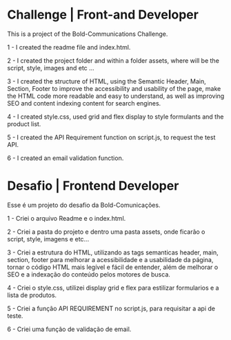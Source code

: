 # Challenge | Front-and Developer

This is a project of the Bold-Communications Challenge.

1 - I created the readme file and index.html.

2 - I created the project folder and within a folder assets, where will be the script, style, images and etc ...

3 - I created the structure of HTML, using the Semantic Header, Main, Section, Footer to improve the accessibility and usability of the page, make the HTML code more readable and easy to understand, as well as improving SEO and content indexing content for search engines.

4 - I created style.css, used grid and flex display to style formulants and the product list.

5 - I created the API Requirement function on script.js, to request the test API.

6 - I created an email validation function.


# Desafio | Frontend Developer

Esse é um projeto do desafio da Bold-Comunicações.

1 - Criei o arquivo Readme e o index.html.

2 - Criei a pasta do projeto e dentro uma pasta assets, onde ficarão o script, style, imagens e etc...

3 - Criei a estrutura do HTML, utilizando as tags semanticas header, main, section, footer para melhorar a acessibilidade e a usabilidade da página, tornar o código HTML mais legível e fácil de entender, além de melhorar o SEO e a indexação do conteúdo pelos motores de busca.

4 - Criei o style.css, utilizei display grid e flex para estilizar formularios e a lista de produtos.

5 - Criei a função API REQUIREMENT no script.js, para requisitar a api de teste.

6 - Criei uma função de validação de email.
